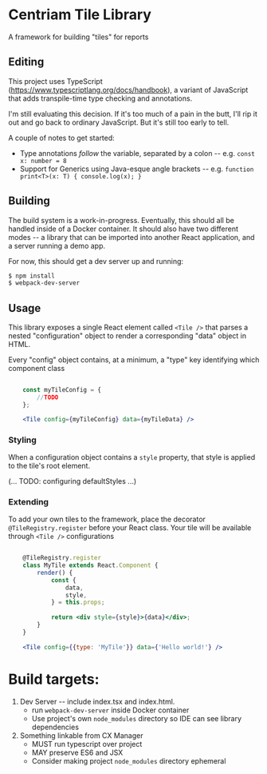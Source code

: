# Centriam Tile Library

A framework for building "tiles" for reports

## Editing

This project uses TypeScript (https://www.typescriptlang.org/docs/handbook), a variant of JavaScript that adds
transpile-time type checking and annotations.

I'm still evaluating this decision. If it's too much of a pain in the butt, I'll rip it out and go back to ordinary JavaScript. But it's still too early to tell.

A couple of notes to get started:

- Type annotations *follow* the variable, separated by a colon -- e.g. `const x: number = 8`
- Support for Generics using Java-esque angle brackets -- e.g. `function print<T>(x: T) { console.log(x); }`


## Building

The build system is a work-in-progress. Eventually, this should all be handled inside of a Docker container. It should also have two different modes -- a library that can be imported into another React application, and a server running a demo app.

For now, this should get a dev server up and running:

```bash
$ npm install
$ webpack-dev-server
```


## Usage

This library exposes a single React element called `<Tile />` that parses a nested "configuration" object
to render a corresponding "data" object in HTML. 

Every "config" object contains, at a minimum, a "type" key identifying which component class

```jsx harmony

    const myTileConfig = {
        //TODO
    };

    <Tile config={myTileConfig} data={myTileData} />
```

### Styling

When a configuration object contains a `style` property, that style is applied to the tile's root element.

(... TODO: configuring defaultStyles ...) 



### Extending

To add your own tiles to the framework, place the decorator `@TileRegistry.register` before your React class.
Your tile will be available through `<Tile />` configurations

```jsx harmony

    @TileRegistry.register
    class MyTile extends React.Component {
        render() {
            const {
                data,
                style,
            } = this.props;
            
            return <div style={style}>{data}</div>;
        }
    }
    
    <Tile config={{type: 'MyTile'}} data={'Hello world!'} />
```


# Build targets:

1. Dev Server -- include index.tsx and index.html.
    - run `webpack-dev-server` inside Docker container
    - Use project's own `node_modules` directory so IDE can see library dependencies
2. Something linkable from CX Manager
    - MUST run typescript over project
    - MAY preserve ES6 and JSX
    - Consider making project `node_modules` directory ephemeral 
